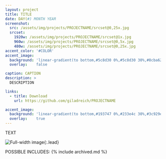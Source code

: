 ```yaml
---
layout: project
title: TITLE
date: DAY(#) MONTH YEAR
screenshot:
  src: /assets/img/projects/PROJECTNAME/srcset@0,25x.jpg
  srcset:
    1920w: /assets/img/projects/PROJECTNAME/srcset@1x.jpg
    960w: /assets/img/projects/PROJECTNAME/srcset@0,5x.jpg
    480w: /assets/img/projects/PROJECTNAME/srcset@0,25x.jpg
accent_color: '#COLOR'
accent_image:
  background: 'linear-gradient(to bottom,#5c8d30 0%,#5c8d30 30%,#8cba62 50%,#b3db8e 70%,#e1f7cd 100%)'
  overlay:    false

caption: CAPTION
description: >
  DESCRIPTION

links:
  - title: Download
    url: https://github.com/giladreich/PROJECTNAME

accent_image:
  background: 'linear-gradient(to bottom,#193747 0%,#233e4c 30%,#3c929e 50%,#d5d5d4 70%,#cdccc8 100%)'
  overlay:    true
---
```


TEXT

![Full-width image](/assets/img/projects/PROJECTNAME/IMAGENAME.jpg){:.lead}

POSSIBLE INCLUDES:
{% include archived.md %}
